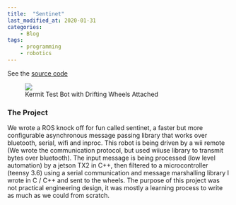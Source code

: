 ```yaml
---
title:  "Sentinet"
last_modified_at: 2020-01-31
categories:
    - Blog
tags:
    - programming
    - robotics
---
```


See the [source code](https://github.com/curmc/)

<figure>
    <a href="/assets/images/car.gif"><img src="/assets/images/car.gif"></a>
    <figcaption>Kermit Test Bot with Drifting Wheels Attached</figcaption>
</figure>


### The Project
We wrote a ROS knock off for fun called sentinet, a faster but more configurable asynchronous message passing library that works over bluetooth, serial, wifi and inproc. This robot is being driven by a wii remote (We wrote the communication protocol, but used wiiuse library to transmit bytes over bluetooth). The input message is being processed (low level automation) by a jetson TX2 in C++, then filtered to a microcontroller (teensy 3.6) using a serial communication and message marshalling library I wrote in C / C++ and sent to the wheels. The purpose of this project was not practical engineering design, it was mostly a learning process to write as much as we could from scratch.
